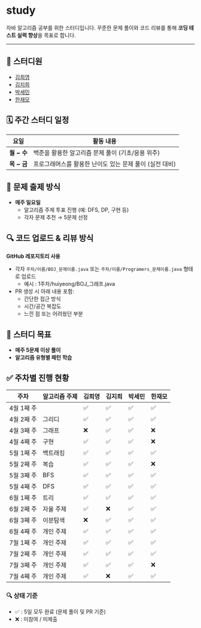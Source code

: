 # study

자바 알고리즘 공부를 위한 스터디입니다. 꾸준한 문제 풀이와 코드 리뷰를 통해 **코딩 테스트 실력 향상**을 목표로 합니다.

---

## 👥 스터디원

- [김희영](https://github.com/Huiyeongkim)
- [김지희](https://github.com/bear1230)
- [박세민](https://github.com/semInDev)  
- [한재모](https://github.com/Hanjaemo)  


## 🗓️ 주간 스터디 일정

| 요일       | 활동 내용                                               |
|------------|----------------------------------------------------------|
| **월 ~ 수** | 백준을 활용한 알고리즘 문제 풀이 (기초/응용 위주)        |
| **목 ~ 금** | 프로그래머스를 활용한 난이도 있는 문제 풀이 (실전 대비)  |


## 📌 문제 출제 방식

- **매주 일요일**
  - 알고리즘 주제 투표 진행 (예: DFS, DP, 구현 등)
  - 각자 문제 추천 → 5문제 선정


## 🔍 코드 업로드 & 리뷰 방식

**GitHub 레포지토리 사용**

- 각자 `주차/이름/BOJ_문제이름.java`  또는 `주차/이름/Programers_문제이름.java`  형태로 업로드
    - 예시 : 1주차/huiyeong/BOJ_그래프.java
- PR 생성 시 아래 내용 포함:
    - 간단한 접근 방식
    - 시간/공간 복잡도
    - 느낀 점 또는 어려웠던 부분

## 🎯 스터디 목표
- **매주 5문제 이상 풀이**
- **알고리즘 유형별 패턴 학습**


## ✅ 주차별 진행 현황

| 주차        | 알고리즘 주제 | 김희영 | 김지희 | 박세민 | 한재모 |
|-------------|----------------|--------|--------|--------|--------|
| 4월 1째 주 |         |   ✅ |   ✅ |    ✅ | ✅     |✅
| 4월 2째 주 |   그리디   |    ✅     |   ✅      |       ✅  |   ✅      |
| 4월 3째 주 |   그래프   |    ❌     |   ✅      |       ✅  |   ❌      |
| 4월 4째 주 |   구현   |   ✅     |   ✅      |       ✅  |   ❌      |
| 5월 1째 주 |   백트래킹   |    ✅     |   ✅       |    ✅      |   ✅       |
| 5월 2째 주 |   복습   |    ✅     |   ✅       |    ✅      |   ❌      |
| 5월 3째 주 |   BFS   |    ✅     |   ✅       |    ✅      |   ✅      |
| 5월 4째 주 |   DFS   |    ✅     |   ✅       |    ✅      |   ✅      |
| 6월 1째 주 |   트리   |    ✅     |   ✅       |    ✅      |   ✅      |
| 6월 2째 주 |   자율 주제   |    ✅     |   ❌       |    ✅      |   ✅      |
| 6월 3째 주 |   이분탐색   |    ❌      |    ✅       |    ✅      |   ✅      |
| 6월 4째 주 |   개인 주제   |  ✅        |    ✅       |    ✅      |   ✅      |
| 7월 1째 주 |  개인 주제     |  ✅    |    ✅       |    ✅      |   ✅      |
| 7월 2째 주 |  개인 주제     |  ✅    |    ✅       |    ✅      |   ✅      |
| 7월 3째 주 |  개인 주제     |   ✅       |    ✅       |    ✅      |   ❌       |
| 7월 4째 주 |  개인 주제     |   ✅      |     ❌             |      ✅        |    ✅     |



### 🔍 상태 기준
- ✅ : 5일 모두 완료 (문제 풀이 및 PR 기준)
- ❌ : 미참여 / 미제출



